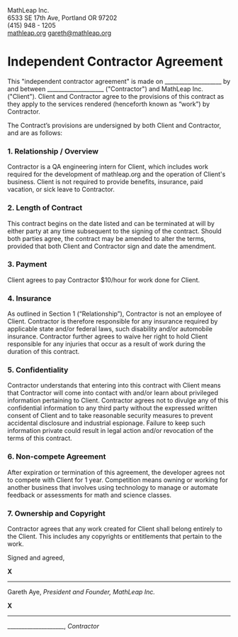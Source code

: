 MathLeap Inc.  
6533 SE 17th Ave, Portland OR 97202  
(415) 948 - 1205  
[mathleap.org](https://mathleap.org) <gareth@mathleap.org>  

# Independent Contractor Agreement

This "independent contractor agreement" is made on ____________________ by and between ____________________ ("Contractor") and MathLeap Inc. ("Client"). Client and Contractor agree to the provisions of this contract as they apply to the services rendered (henceforth known as “work”) by Contractor.

The Contract’s provisions are undersigned by both Client and Contractor, and are as follows:

### 1. Relationship / Overview

Contractor is a QA engineering intern for Client, which includes work required for the development of mathleap.org and the operation of Client's business. Client is not required to provide benefits, insurance, paid vacation, or sick leave to Contractor.

### 2. Length of Contract

This contract begins on the date listed and can be terminated at will by either party at any time subsequent to the signing of the contract. Should both parties agree, the contract may be amended to alter the terms, provided that both Client and Contractor sign and date the amendment.

### 3. Payment

Client agrees to pay Contractor $10/hour for work done for Client.

### 4. Insurance

As outlined in Section 1 (“Relationship”), Contractor is not an employee of Client. Contractor is therefore responsible for any insurance required by applicable state and/or federal laws, such disability and/or automobile insurance. Contractor further agrees to waive her right to hold Client responsible for any injuries that occur as a result of work during the duration of this contract.

### 5. Confidentiality

Contractor understands that entering into this contract with Client means that Contractor will come into contact with and/or learn about privileged information pertaining to Client. Contractor agrees not to divulge any of this confidential information to any third party without the expressed written consent of Client and to take reasonable security measures to prevent accidental disclosure and industrial espionage. Failure to keep such information private could result in legal action and/or revocation of the terms of this contract.

### 6. Non-compete Agreement

After expiration or termination of this agreement, the developer agrees not to compete with Client for 1 year. Competition means owning or working for another business that involves using technology to manage or automate feedback or assessments for math and science classes.

### 7. Ownership and Copyright

Contractor agrees that any work created for Client shall belong entirely to the Client. This includes any copyrights or entitlements that pertain to the work.

Signed and agreed,  

**X**
__________________________________________________
Gareth Aye, *President and Founder, MathLeap Inc.*  
  
**X**
__________________________________________________
____________________, *Contractor*